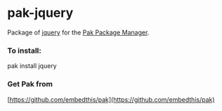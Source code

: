 pak-jquery
===

Package of [jquery](https://jquery.org) for the [Pak Package Manager](https://github.com/embedthis/pak).

### To install:

pak install jquery

### Get Pak from

[https://github.com/embedthis/pak](https://github.com/embedthis/pak)
